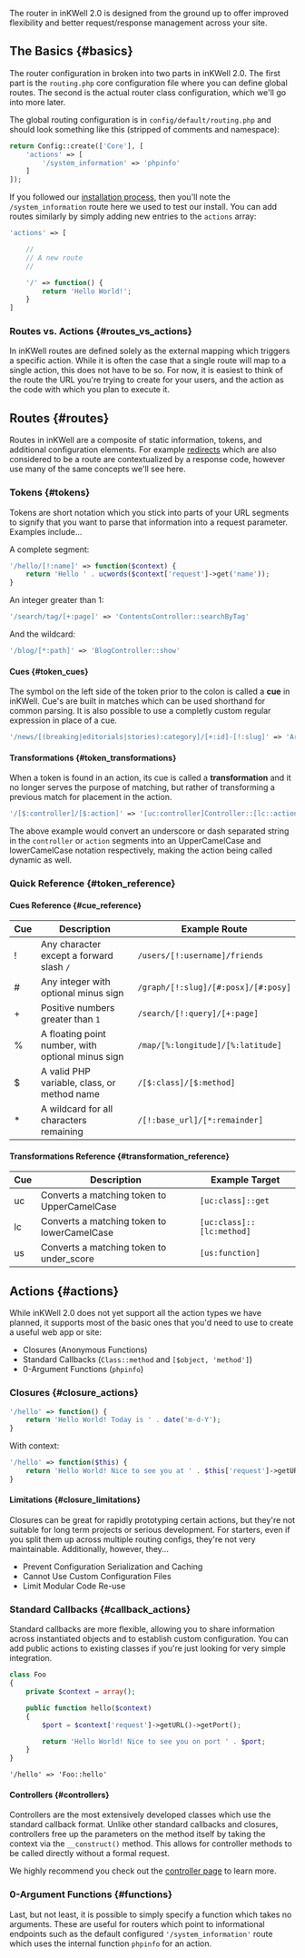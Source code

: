 The router in inKWell 2.0 is designed from the ground up to offer improved flexibility and better request/response management across your site.

## The Basics {#basics}

The router configuration in broken into two parts in inKWell 2.0.  The first part is the `routing.php` core configuration file where you can define global routes.  The second is the actual router class configuration, which we'll go into more later.

The global routing configuration is in `config/default/routing.php` and should look something like this (stripped of comments and namespace):

```php
return Config::create(['Core'], [
	'actions' => [
		'/system_information' => 'phpinfo'
	]
]);
```

If you followed our [installation process](./installing), then you'll note the `/system_information` route here we used to test our install.  You can add routes similarly by simply adding new entries to the `actions` array:

```php
'actions' => [

	//
	// A new route
	//

	'/' => function() {
		return 'Hello World!';
	}
]
```

### Routes vs. Actions {#routes_vs_actions}

In inKWell routes are defined solely as the external mapping which triggers a specific action.  While it is often the case that a single route will map to a single action, this does not have to be so.  For now, it is easiest to think of the route the URL you're trying to create for your users, and the action as the code with which you plan to execute it.


## Routes {#routes}

Routes in inKWell are a composite of static information, tokens, and additional configuration elements.  For example [redirects](/getting_started/redirects) which are also considered to be a route are contextualized by a response code, however use many of the same concepts we'll see here.

### Tokens {#tokens}

Tokens are short notation which you stick into parts of your URL segments to signify that you want to parse that information into a request parameter.  Examples include...

A complete segment:

```php
'/hello/[!:name]' => function($context) {
	return 'Hello ' . ucwords($context['request']->get('name'));
}
```

An integer greater than 1:

```php
'/search/tag/[+:page]' => 'ContentsController::searchByTag'
```

And the wildcard:

```php
'/blog/[*:path]' => 'BlogController::show'
```

#### Cues {#token_cues}

The symbol on the left side of the token prior to the colon is called a **cue** in inKWell.  Cue's are built in matches which can be used shorthand for common parsing.  It is also possible to use a completly custom regular expression in place of a cue.

```php
'/news/[(breaking|editorials|stories):category]/[+:id]-[!:slug]' => 'ArticlesController::show'
```

#### Transformations {#token_transformations}

When a token is found in an action, its cue is called a **transformation** and it no longer serves the purpose of matching, but rather of transforming a previous match for placement in the action.

```php
'/[$:controller]/[$:action]' => '[uc:controller]Controller::[lc::action]'
```

The above example would convert an underscore or dash separated string in the `controller` or `action` segments into an UpperCamelCase and lowerCamelCase notation respectively, making the action being called dynamic as well.

### Quick Reference {#token_reference}

#### Cues Reference {#cue_reference}

| Cue | Description                                       | Example Route
|-----|---------------------------------------------------|----------------------------------------
| !   | Any character except a forward slash `/`          | `/users/[!:username]/friends`
| #   | Any integer with optional minus sign              | `/graph/[!:slug]/[#:posx]/[#:posy]`
| +   | Positive numbers greater than `1`                 | `/search/[!:query]/[+:page]`
| %   | A floating point number, with optional minus sign | `/map/[%:longitude]/[%:latitude]`
| $   | A valid PHP variable, class, or method name       | `/[$:class]/[$:method]`
| *   | A wildcard for all characters remaining           | `/[!:base_url]/[*:remainder]`

#### Transformations Reference {#transformation_reference}

| Cue | Description                                       | Example Target
|-----|---------------------------------------------------|----------------------------------------
| uc  | Converts a matching token to UpperCamelCase       | `[uc:class]::get`
| lc  | Converts a matching token to lowerCamelCase       | `[uc:class]::[lc:method]`
| us  | Converts a matching token to under_score          | `[us:function]`

## Actions {#actions}

While inKWell 2.0 does not yet support all the action types we have planned, it supports most of the basic ones that you'd need to use to create a useful web app or site:

- Closures (Anonymous Functions)
- Standard Callbacks (`Class::method` and `[$object, 'method']`)
- 0-Argument Functions (`phpinfo`)

### Closures {#closure_actions}

```php
'/hello' => function() {
	return 'Hello World! Today is ' . date('m-d-Y');
}
```

With context:

```php
'/hello' => function($this) {
	return 'Hello World! Nice to see you at ' . $this['request']->getURL();
}
```

#### Limitations {#closure_limitations}

Closures can be great for rapidly prototyping certain actions, but they're not suitable for long term projects or serious development.  For starters, even if you split them up across multiple routing configs, they're not very maintainable.  Additionally, however, they...

- Prevent Configuration Serialization and Caching
- Cannot Use Custom Configuration Files
- Limit Modular Code Re-use

### Standard Callbacks {#callback_actions}

Standard callbacks are more flexible, allowing you to share information across instantiated objects and to establish custom configuration.  You can add public actions to existing classes if you're just looking for very simple integration.

```php
class Foo
{
	private $context = array();

	public function hello($context)
	{
		$port = $context['request']->getURL()->getPort();

		return 'Hello World! Nice to see you on port ' . $port;
	}
}
```

```
'/hello' => 'Foo::hello'
```

#### Controllers {#controllers}

Controllers are the most extensively developed classes which use the standard callback format.  Unlike other standard callbacks and closures, controllers free up the parameters on the method itself by taking the context via the `__construct()` method.  This allows for controller methods to be called directly without a formal request.

We highly recommend you check out the [controller page](/getting_started/controllers) to learn more.

### 0-Argument Functions {#functions}

Last, but not least, it is possible to simply specify a function which takes no arguments.  These are useful for routers which point to informational endpoints such as the default configured `'/system_information'` route which uses the internal function `phpinfo` for an action.